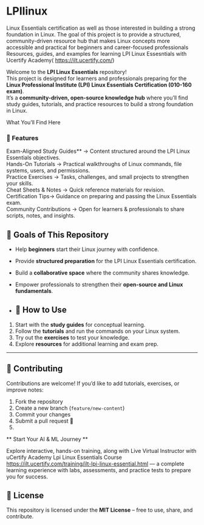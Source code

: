# LPIlinux
Linux Essentials certification as well as those interested in building a strong foundation in Linux. The goal of this project is to provide a structured, community-driven resource hub that makes Linux concepts more accessible and practical for beginners and career-focused professionals
Resources, guides, and examples for learning LPI Linux Essesntials with Ucertify Academy( https://ilt.ucertify.com/)

Welcome to the **LPI Linux Essentials** repository!  
This project is designed for learners and professionals preparing for the **Linux Professional Institute (LPI) Linux Essentials Certification (010-160 exam)**.  
It’s a **community-driven, open-source knowledge hub** where you’ll find study guides, tutorials, and practice resources to build a strong foundation in Linux.  

What You’ll Find Here  

### 🔑 Features
Exam-Aligned Study Guides** → Content structured around the LPI Linux Essentials objectives.  
Hands-On Tutorials → Practical walkthroughs of Linux commands, file systems, users, and permissions.  
Practice Exercises → Tasks, challenges, and small projects to strengthen your skills.  
Cheat Sheets & Notes → Quick reference materials for revision.  
Certification Tips→ Guidance on preparing and passing the Linux Essentials exam.  
Community Contributions → Open for learners & professionals to share scripts, notes, and insights.  
## 🎯 Goals of This Repository
- Help **beginners** start their Linux journey with confidence.  
- Provide **structured preparation** for the LPI Linux Essentials certification.  
- Build a **collaborative space** where the community shares knowledge.  
- Empower professionals to strengthen their **open-source and Linux fundamentals**.

- ## 🚀 How to Use
1. Start with the **study guides** for conceptual learning.  
2. Follow the **tutorials** and run the commands on your Linux system.  
3. Try out the **exercises** to test your knowledge.  
4. Explore **resources** for additional learning and exam prep.  

---

## 🤝 Contributing
Contributions are welcome! If you’d like to add tutorials, exercises, or improve notes:  
1. Fork the repository  
2. Create a new branch (`feature/new-content`)  
3. Commit your changes  
4. Submit a pull request 🚀
5. 
  ** Start Your AI & ML Journey **

   Explore interactive, hands-on training, along with Live Virtual Instructor with uCertify Academy Lpi Linux Essentials Course https://ilt.ucertify.com/training/ilt-lpi-linux-essential.html — a complete learning experience with labs, assessments, and practice tests to prepare you for success.


## 📜 License
This repository is licensed under the **MIT License** – free to use, share, and contribute.  
